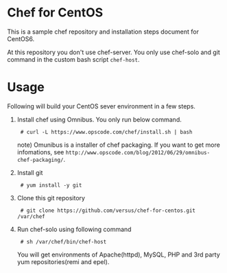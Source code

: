 # Chef for CentOS

This is a sample chef repository and installation steps document for CentOS6.

At this repository you don't use chef-server.
You only use chef-solo and git command in the custom bash script `chef-host`.

# Usage

Following will build your CentOS sever environment in a few steps.


1. Install chef using Omnibus. You only run below command.

        # curl -L https://www.opscode.com/chef/install.sh | bash

    note) Omunibus is a installer of chef packaging. If you want to get more infomations, see `http://www.opscode.com/blog/2012/06/29/omnibus-chef-packaging/`.

1. Install git

        # yum install -y git

1. Clone this git repository

        # git clone https://github.com/versus/chef-for-centos.git /var/chef

1. Run chef-solo using following command

        # sh /var/chef/bin/chef-host

    You will get environments of Apache(httpd), MySQL, PHP and 3rd party yum repositories(remi and epel).



